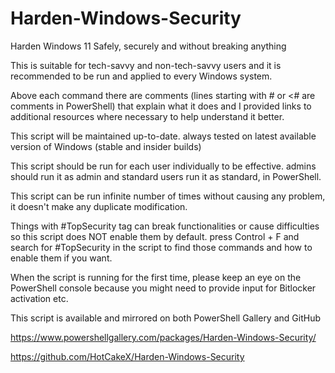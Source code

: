 # Harden-Windows-Security

Harden Windows 11 Safely, securely and without breaking anything

This is suitable for tech-savvy and non-tech-savvy users and it is recommended to be run and applied to every Windows system.

Above each command there are comments (lines starting with # or <# are comments in PowerShell) that explain what it does and I provided links to additional resources where necessary to help understand it better.

This script will be maintained up-to-date. always tested on latest available version of Windows (stable and insider builds)

This script should be run for each user individually to be effective. admins should run it as admin and standard users run it as standard, in PowerShell.

This script can be run infinite number of times without causing any problem, it doesn't make any duplicate modification.

Things with #TopSecurity tag can break functionalities or cause difficulties so this script does NOT enable them by default. press Control + F and search for #TopSecurity in the script to find those commands and how to enable them if you want.

When the script is running for the first time, please keep an eye on the PowerShell console because you might need to provide input for Bitlocker activation etc.

This script is available and mirrored on both PowerShell Gallery and GitHub

https://www.powershellgallery.com/packages/Harden-Windows-Security/

https://github.com/HotCakeX/Harden-Windows-Security
